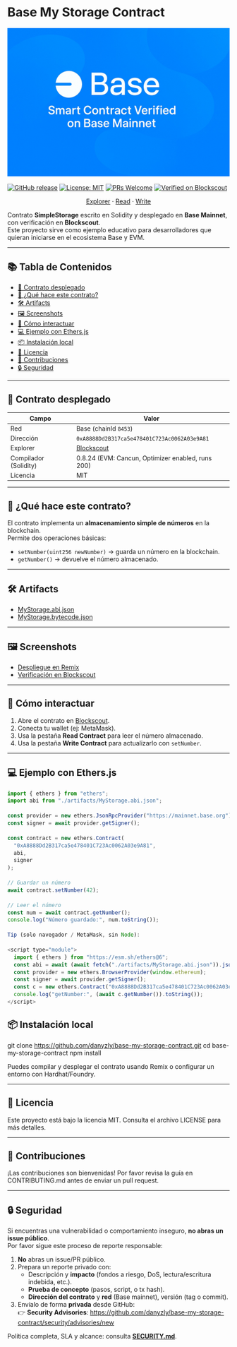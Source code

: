 # Base My Storage Contract

![Base – Smart Contract Verified on Base Mainnet](images/banner.png)

[![GitHub release](https://img.shields.io/github/v/release/danyzly/base-my-storage-contract)](https://github.com/danyzly/base-my-storage-contract/releases)
[![License: MIT](https://img.shields.io/badge/License-MIT-yellow.svg)](./LICENSE)
[![PRs Welcome](https://img.shields.io/badge/PRs-welcome-brightgreen.svg)](./CONTRIBUTING.md)
[![Verified on Blockscout](https://img.shields.io/badge/Verified-Blockscout-1f6feb.svg)](https://base.blockscout.com/address/0xA8888Dd2B317ca5e478401C723Ac0062A03e9A81?tab=contract)

<p align="center">
  <a href="https://base.blockscout.com/address/0xA8888Dd2B317ca5e478401C723Ac0062A03e9A81?tab=contract">Explorer</a> ·
  <a href="https://base.blockscout.com/address/0xA8888Dd2B317ca5e478401C723Ac0062A03e9A81?tab=read_contract">Read</a> ·
  <a href="https://base.blockscout.com/address/0xA8888Dd2B317ca5e478401C723Ac0062A03e9A81?tab=write_contract">Write</a>
</p>

Contrato **SimpleStorage** escrito en Solidity y desplegado en **Base Mainnet**, con verificación en **Blockscout**.  
Este proyecto sirve como ejemplo educativo para desarrolladores que quieran iniciarse en el ecosistema Base y EVM.

---

## 📚 Tabla de Contenidos
- [📇 Contrato desplegado](#-contrato-desplegado)
- [📖 ¿Qué hace este contrato?](#-qué-hace-este-contrato)
- [🛠️ Artifacts](#️-artifacts)
- [🖼️ Screenshots](#️-screenshots)
- [🚀 Cómo interactuar](#-cómo-interactuar)
- [💻 Ejemplo con Ethers.js](#-ejemplo-con-ethersjs)
- [📦 Instalación local](#-instalación-local)
- [📜 Licencia](#-licencia)
- [🙌 Contribuciones](#-contribuciones)
- [🔒 Seguridad](#-seguridad)

---

## 📇 Contrato desplegado

| Campo                 | Valor |
|-----------------------|-------|
| Red                   | Base (chainId `8453`) |
| Dirección             | `0xA8888Dd2B317ca5e478401C723Ac0062A03e9A81` |
| Explorer              | [Blockscout](https://base.blockscout.com/address/0xA8888Dd2B317ca5e478401C723Ac0062A03e9A81?tab=contract) |
| Compilador (Solidity) | 0.8.24 (EVM: Cancun, Optimizer enabled, runs 200) |
| Licencia              | MIT |

---

## 📖 ¿Qué hace este contrato?

El contrato implementa un **almacenamiento simple de números** en la blockchain.  
Permite dos operaciones básicas:

- `setNumber(uint256 newNumber)` → guarda un número en la blockchain.  
- `getNumber()` → devuelve el número almacenado.  

---

## 🛠️ Artifacts

- [MyStorage.abi.json](./artifacts/MyStorage.abi.json)  
- [MyStorage.bytecode.json](./artifacts/MyStorage.bytecode.json)  

---

## 🖼️ Screenshots

- [Despliegue en Remix](./images/read-contract.png.jpeg)  
- [Verificación en Blockscout](./images/verification-blockscout.png.jpeg)  

---

## 🚀 Cómo interactuar

1. Abre el contrato en [Blockscout](https://base.blockscout.com/address/0xA8888Dd2B317ca5e478401C723Ac0062A03e9A81?tab=contract).  
2. Conecta tu wallet (ej: MetaMask).  
3. Usa la pestaña **Read Contract** para leer el número almacenado.  
4. Usa la pestaña **Write Contract** para actualizarlo con `setNumber`.  

---

## 💻 Ejemplo con Ethers.js

```js
import { ethers } from "ethers";
import abi from "./artifacts/MyStorage.abi.json";

const provider = new ethers.JsonRpcProvider("https://mainnet.base.org");
const signer = await provider.getSigner();

const contract = new ethers.Contract(
  "0xA8888Dd2B317ca5e478401C723Ac0062A03e9A81",
  abi,
  signer
);

// Guardar un número
await contract.setNumber(42);

// Leer el número
const num = await contract.getNumber();
console.log("Número guardado:", num.toString());

Tip (solo navegador / MetaMask, sin Node):

<script type="module">
  import { ethers } from "https://esm.sh/ethers@6";
  const abi = await (await fetch("./artifacts/MyStorage.abi.json")).json();
  const provider = new ethers.BrowserProvider(window.ethereum);
  const signer = await provider.getSigner();
  const c = new ethers.Contract("0xA8888Dd2B317ca5e478401C723Ac0062A03e9A81", abi, signer);
  console.log("getNumber:", (await c.getNumber()).toString());
</script>

```

## 📦 Instalación local

git clone https://github.com/danyzly/base-my-storage-contract.git
cd base-my-storage-contract
npm install

Puedes compilar y desplegar el contrato usando Remix o configurar un entorno con Hardhat/Foundry.

---

## 📜 Licencia

Este proyecto está bajo la licencia MIT.
Consulta el archivo LICENSE
 para más detalles.

---

## 🙌 Contribuciones

¡Las contribuciones son bienvenidas!
Por favor revisa la guía en CONTRIBUTING.md
 antes de enviar un pull request.

---

## 🔒 Seguridad

Si encuentras una vulnerabilidad o comportamiento inseguro, **no abras un issue público**.  
Por favor sigue este proceso de reporte responsable:

1) **No** abras un issue/PR público.
2) Prepara un reporte privado con:
   - Descripción y **impacto** (fondos a riesgo, DoS, lectura/escritura indebida, etc.).
   - **Prueba de concepto** (pasos, script, o tx hash).
   - **Dirección del contrato** y **red** (Base mainnet), versión (tag o commit).
3) Envíalo de forma **privada** desde GitHub:  
   👉 **Security Advisories**: https://github.com/danyzly/base-my-storage-contract/security/advisories/new

Política completa, SLA y alcance: consulta **[SECURITY.md](./SECURITY.md)**.



